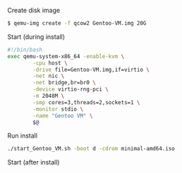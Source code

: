 Create disk image

```bash
$ qemu-img create -f qcow2 Gentoo-VM.img 20G
```

Start (during install)

```bash
#!/bin/bash
exec qemu-system-x86_64 -enable-kvm \
        -cpu host \
        -drive file=Gentoo-VM.img,if=virtio \
        -net nic \
        -net bridge,br=br0 \
        -device virtio-rng-pci \
        -m 2048M \
        -smp cores=3,threads=2,sockets=1 \
        -monitor stdio \
        -name "Gentoo VM" \
        $@
```

Run install

```bash
./start_Gentoo_VM.sh -boot d -cdrom minimal-amd64.iso
```

Start (after install)